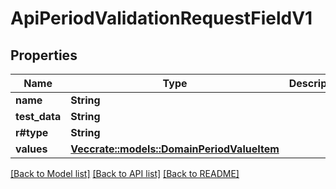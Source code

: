 # ApiPeriodValidationRequestFieldV1

## Properties

Name | Type | Description | Notes
------------ | ------------- | ------------- | -------------
**name** | **String** |  | 
**test_data** | **String** |  | 
**r#type** | **String** |  | 
**values** | [**Vec<crate::models::DomainPeriodValueItem>**](domain.ValueItem.md) |  | 

[[Back to Model list]](../README.md#documentation-for-models) [[Back to API list]](../README.md#documentation-for-api-endpoints) [[Back to README]](../README.md)


